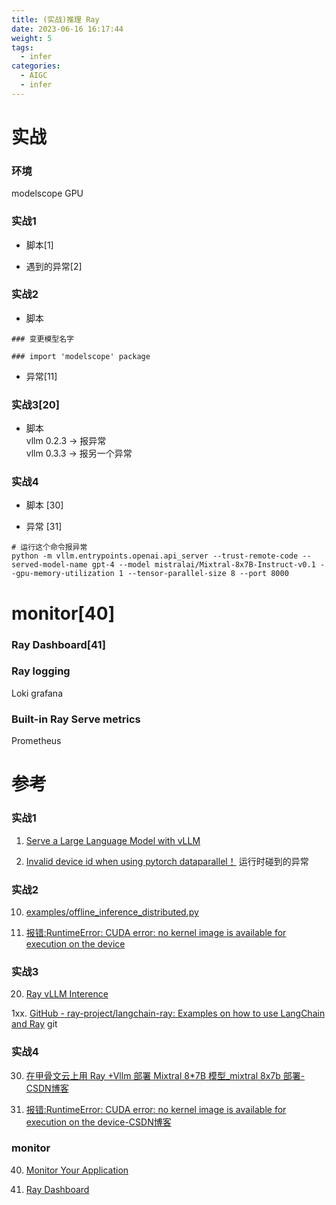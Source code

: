```yaml
---
title: (实战)推理 Ray 
date: 2023-06-16 16:17:44
weight: 5
tags:
  - infer
categories: 
  - AIGC
  - infer 
---
```


<p></p>
<!-- more -->

# 实战
### 环境
modelscope  GPU

### 实战1
+ 脚本[1]

+ 遇到的异常[2]

### 实战2
+ 脚本
``` shell
### 变更模型名字

### import 'modelscope' package
```

+ 异常[11]  

### 实战3[20]
+ 脚本  
vllm   0.2.3 -> 报异常  
vllm  0.3.3 -> 报另一个异常  


### 实战4  
+ 脚本 [30]  

+ 异常 [31]  
```
# 运行这个命令报异常
python -m vllm.entrypoints.openai.api_server --trust-remote-code --served-model-name gpt-4 --model mistralai/Mixtral-8x7B-Instruct-v0.1 --gpu-memory-utilization 1 --tensor-parallel-size 8 --port 8000

```

# monitor[40]
### Ray Dashboard[41]
### Ray logging
Loki  grafana
### Built-in Ray Serve metrics
Prometheus 

# 参考
### 实战1
1. [Serve a Large Language Model with vLLM](https://docs.ray.io/en/master/serve/tutorials/vllm-example.html)

2. [Invalid device id when using pytorch dataparallel！](https://stackoverflow.com/questions/60750288/invalid-device-id-when-using-pytorch-dataparallel)  运行时碰到的异常

### 实战2
10. [examples/offline_inference_distributed.py](https://github.com/vllm-project/vllm/blob/main/examples/offline_inference_distributed.py)

11. [报错:RuntimeError: CUDA error: no kernel image is available for execution on the device](https://blog.csdn.net/zh515858237/article/details/135262401)

### 实战3
20. [Ray vLLM Interence](https://github.com/asprenger/ray_vllm_inference)


1xx. [GitHub - ray-project/langchain-ray: Examples on how to use LangChain and Ray](https://github.com/ray-project/langchain-ray/tree/main) git

### 实战4
30. [在甲骨文云上用 Ray +Vllm 部署 Mixtral 8*7B 模型_mixtral 8x7b 部署-CSDN博客](https://blog.csdn.net/engchina/article/details/135455197)

31. [报错:RuntimeError: CUDA error: no kernel image is available for execution on the device-CSDN博客](https://blog.csdn.net/zh515858237/article/details/135262401)

### monitor
40. [Monitor Your Application](https://docs.ray.io/en/master/serve/monitoring.html)

41. [Ray Dashboard ](https://docs.ray.io/en/master/ray-observability/getting-started.html)